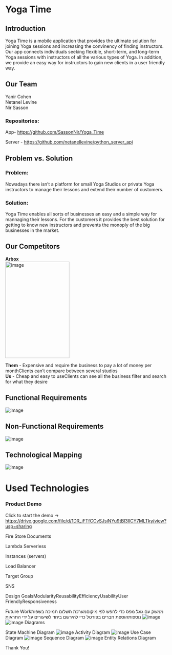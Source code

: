 

# Yoga Time


## Introduction
Yoga Time is a mobile application that provides the ultimate solution for joining Yoga sessions and increasing the convinency of finding instructors.
Our app connects individuals seeking flexible, short-term, and long-term Yoga sessions with instructors of all the various types of Yoga.
In addition, we provide an easy way for instructors to gain new clients in a user friendly way.

## Our Team
Yanir Cohen  
Netanel Levine  
Nir Sasson


### Repositories:
App- https://github.com/SassonNir/Yoga_Time  

Server - https://github.com/netanellevine/python_server_api  


## Problem vs. Solution

### Problem:  
Nowadays there isn’t a platform for small Yoga Studios or private Yoga instructors to manage their lessons and extend their number of  customers.


### Solution:  
Yoga Time enables all sorts of businesses an easy and a simple way for mannaging their lessons. For the customers it provides the best solution for getting to know new instructors and prevents the monoply of the big businesses in the market.

## Our Competitors
**Arbox**  
<img src="pptimages/image2.jfif" alt="image" width="200" height="300"/>

**Them** - Expensive and require the business to pay a lot of money per monthClients can’t compare between several studios  
**Us** - Cheap and easy to useClients can see all the business filter and search for what they desire

## Functional Requirements
  <img src="pptimages/Functional_Requirements.png" alt="image"/>


## Non-Functional Requirements

   <img src="pptimages/Non-Functional Requirements.png" alt="image"/>

## Technological Mapping
<img src="pptimages/technological_mapping.png" alt="image"/>

# Used Technologies


### Product Demo
Click to start the demo ->  https://drive.google.com/file/d/1DR_iFTfCCvSJsiNYu9tBl3IlCY7MLTky/view?usp=sharing



Fire Store Documents

Lambda Serverless

Instances (servers)

Load Balancer

Target Group

SNS

Design GoalsModularityReusabilityEfficiencyUsabilityUser FriendlyResponsiveness


Future Workממשק עם גוגל מפס כדי לחפש לפי מיקוםמערכת תשלום תמיכה בשפות נוספותהוספת חברים בפורטל כדי להירשם ביחד לשיעורים על ידי התראות
<img src="pptimages/Non-Functional Requirements.png" alt="image"/>
<img src="pptimages/Non-Functional Requirements.png" alt="image"/>
Diagrams


State Machine Diagram
<img src="pptimages/Non-Functional Requirements.png" alt="image"/>
Activity Diagram
<img src="pptimages/Non-Functional Requirements.png" alt="image"/>
Use Case Diagram
<img src="pptimages/Non-Functional Requirements.png" alt="image"/>
Sequence Diagram
<img src="pptimages/Non-Functional Requirements.png" alt="image"/>
Entity Relations Diagram

Thank You!

